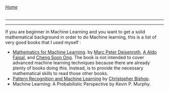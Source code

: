 ###### [Home](README.md)
---
---

If you are beginner in Machine Learning and you want to get a solid mathematical background in order to do Machine learning, this is a list of very good books that I used myself : 
* [Mathematics for Machine Learning](https://mml-book.com). by [Marc Peter Deisenroth](https://twitter.com/mpd37), [A Aldo Faisal](https://twitter.com/analogaldo), and [Cheng Soon Ong](https://twitter.com/ChengSoonOng).
The book is not intended to cover advanced machine learning techniques because there are already plenty of books doing this. Instead, is to provide the necessary mathematical skills to read those other books.
* [Pattern Recognition and Machine Learning](https://www.microsoft.com/en-us/research/people/cmbishop/#!prml-book) by [Christopher Bishop](https://twitter.com/ChrisBishopMSFT).
* Machine Learning: A Probabilistic Perspective by Kevin P. Murphy.
